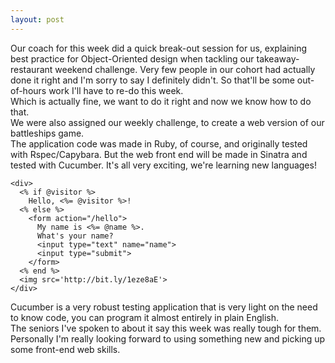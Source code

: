 ```yaml
---
layout: post
---
```

Our coach for this week did a quick break-out session for us, explaining best practice for Object-Oriented design when tackling our takeaway-restaurant weekend challenge.  Very few people in our cohort had actually done it right and I'm sorry to say I definitely didn't.  So that'll be some out-of-hours work I'll have to re-do this week.  
Which is actually fine, we want to do it right and now we know how to do that.  
We were also assigned our weekly challenge, to create a web version of our battleships game.  
The application code was made in Ruby, of course, and originally tested with Rspec/Capybara.  But the web front end will be made in Sinatra and tested with Cucumber.  It's all very exciting, we're learning new languages!  

```
<div>
  <% if @visitor %>  
    Hello, <%= @visitor %>!
  <% else %>
    <form action="/hello">
      My name is <%= @name %>.
      What's your name?
      <input type="text" name="name">
      <input type="submit">
    </form>
  <% end %>
  <img src='http://bit.ly/1eze8aE'>
</div>
```

<!--more-->  

Cucumber is a very robust testing application that is very light on the need to know code, you can program it almost entirely in plain English.  
The seniors I've spoken to about it say this week was really tough for them.  Personally I'm really looking forward to using something new and picking up some front-end web skills.
